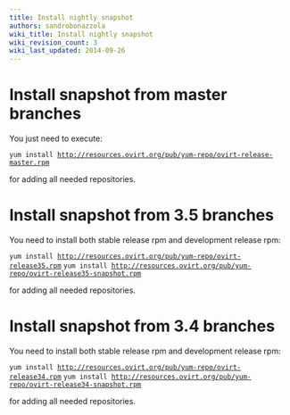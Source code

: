 ```yaml
---
title: Install nightly snapshot
authors: sandrobonazzola
wiki_title: Install nightly snapshot
wiki_revision_count: 3
wiki_last_updated: 2014-09-26
---
```


# Install snapshot from master branches

You just need to execute:

`yum install `[`http://resources.ovirt.org/pub/yum-repo/ovirt-release-master.rpm`](http://resources.ovirt.org/pub/yum-repo/ovirt-release-master.rpm)

for adding all needed repositories.

# Install snapshot from 3.5 branches

You need to install both stable release rpm and development release rpm:

`yum install `[`http://resources.ovirt.org/pub/yum-repo/ovirt-release35.rpm`](http://resources.ovirt.org/pub/yum-repo/ovirt-release35.rpm)
`yum install `[`http://resources.ovirt.org/pub/yum-repo/ovirt-release35-snapshot.rpm`](http://resources.ovirt.org/pub/yum-repo/ovirt-release35-snapshot.rpm)

for adding all needed repositories.

# Install snapshot from 3.4 branches

You need to install both stable release rpm and development release rpm:

`yum install `[`http://resources.ovirt.org/pub/yum-repo/ovirt-release34.rpm`](http://resources.ovirt.org/pub/yum-repo/ovirt-release34.rpm)
`yum install `[`http://resources.ovirt.org/pub/yum-repo/ovirt-release34-snapshot.rpm`](http://resources.ovirt.org/pub/yum-repo/ovirt-release34-snapshot.rpm)

for adding all needed repositories.
